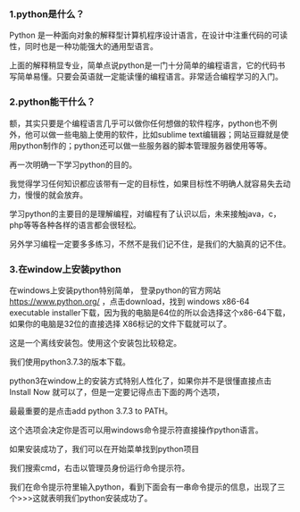 ### 1.python是什么？

Python 是一种面向对象的解释型计算机程序设计语言，在设计中注重代码的可读性，同时也是一种功能强大的通用型语言。

上面的解释稍显专业，简单点说python是一门十分简单的编程语言，它的代码书写简单易懂。只要会英语就一定能读懂的编程语言。非常适合编程学习的入门。

### 2.python能干什么？

额，其实只要是个编程语言几乎可以做你任何想做的软件程序，python也不例外，他可以做一些电脑上使用的软件，比如sublime text编辑器；网站豆瓣就是使用python制作的；python还可以做一些服务器的脚本管理服务器使用等等。

再一次明确一下学习python的目的。

我觉得学习任何知识都应该带有一定的目标性，如果目标性不明确人就容易失去动力，慢慢的就会放弃。

学习python的主要目的是理解编程，对编程有了认识以后，未来接触java，c，php等等各种各样的语言都会很轻松。

另外学习编程一定要多多练习，不然不是我们记不住，是我们的大脑真的记不住。

### 3.在window上安装python

在windows上安装python特别简单， 登录python的官方网站 https://www.python.org/ ，点击download，找到 windows x86-64 executable installer下载，因为我的电脑是64位的所以会选择这个x86-64下载，如果你的电脑是32位的直接选择 X86标记的文件下载就可以了。

这是一个离线安装包。使用这个安装包比较稳定。

我们使用python3.7.3的版本下载。

python3在window上的安装方式特别人性化了，如果你并不是很懂直接点击 Install Now 就可以了，但是一定要记得点击下面的两个选项，

最最重要的是点击add python 3.7.3 to PATH。

这个选项会决定你是否可以用windows命令提示符直接操作python语言。

如果安装成功了，我们可以在开始菜单找到python项目

我们搜索cmd，右击以管理员身份运行命令提示符。

我们在命令提示符里输入python，看到下面会有一串命令提示的信息，出现了三个>>>这就表明我们python安装成功了。
